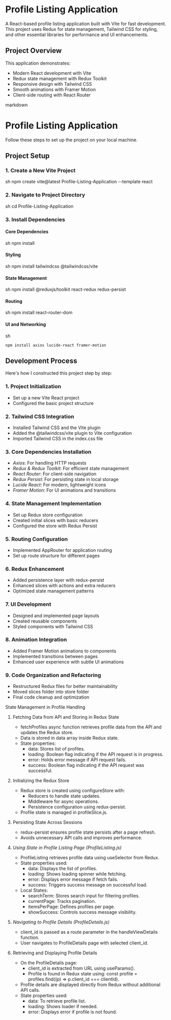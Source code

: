 # Profile Listing Application

A React-based profile listing application built with Vite for fast development. This project uses Redux for state management, Tailwind CSS for styling, and other essential libraries for performance and UI enhancements.

## Project Overview

This application demonstrates:
- Modern React development with Vite
- Redux state management with Redux Toolkit
- Responsive design with Tailwind CSS
- Smooth animations with Framer Motion
- Client-side routing with React Router

markdown
# Profile Listing Application

Follow these steps to set up the project on your local machine.  

## Project Setup  

### 1. Create a New Vite Project  
sh
npm create vite@latest Profile-Listing-Application --template react


### 2. Navigate to Project Directory  
sh
cd Profile-Listing-Application


### 3. Install Dependencies  

#### Core Dependencies  
sh
npm install


#### Styling  
sh
npm install tailwindcss @tailwindcss/vite


#### State Management  
sh
npm install @reduxjs/toolkit react-redux redux-persist


#### Routing  
sh
npm install react-router-dom


#### UI and Networking  

sh
```
npm install axios lucide-react framer-motion

```

## Development Process

Here's how I constructed this project step by step:

### 1. Project Initialization
- Set up a new Vite React project
- Configured the basic project structure

### 2. Tailwind CSS Integration
- Installed Tailwind CSS and the Vite plugin
- Added the @tailwindcss/vite plugin to Vite configuration
- Imported Tailwind CSS in the index.css file

### 3. Core Dependencies Installation
- *Axios*: For handling HTTP requests
- *Redux & Redux Toolkit*: For efficient state management
- *React Router*: For client-side navigation
- *Redux Persist*: For persisting state in local storage
- *Lucide React*: For modern, lightweight icons
- *Framer Motion*: For UI animations and transitions

### 4. State Management Implementation
- Set up Redux store configuration
- Created initial slices with basic reducers
- Configured the store with Redux Persist

### 5. Routing Configuration
- Implemented AppRouter for application routing
- Set up route structure for different pages

### 6. Redux Enhancement
- Added persistence layer with redux-persist
- Enhanced slices with actions and extra reducers
- Optimized state management patterns

### 7. UI Development
- Designed and implemented page layouts
- Created reusable components
- Styled components with Tailwind CSS

### 8. Animation Integration
- Added Framer Motion animations to components
- Implemented transitions between pages
- Enhanced user experience with subtle UI animations

### 9. Code Organization and Refactoring
- Restructured Redux files for better maintainability
- Moved slices folder into store folder
- Final code cleanup and optimization

State Management in Profile Handling

1. Fetching Data from API and Storing in Redux State

   - fetchProfiles async function retrieves profile data from the API and updates the Redux store.
   - Data is stored in data array inside Redux state.
   - State properties:
     - data: Stores list of profiles.
     - loading: Boolean flag indicating if the API request is in progress.
     - error: Holds error message if API request fails.
     - success: Boolean flag indicating if the API request was successful.

2. Initializing the Redux Store

   - Redux store is created using configureStore with:
     - Reducers to handle state updates.
     - Middleware for async operations.
     - Persistence configuration using redux-persist.
   - Profile state is managed in profileSlice.js.

3. Persisting State Across Sessions

   - redux-persist ensures profile state persists after a page refresh.
   - Avoids unnecessary API calls and improves performance.

4. _Using State in Profile Listing Page (ProfileListing.js)_

   - ProfileListing retrieves profile data using useSelector from Redux.
   - State properties used:
     - data: Displays the list of profiles.
     - loading: Shows loading spinner while fetching.
     - error: Displays error message if fetch fails.
     - success: Triggers success message on successful load.
   - Local States:
     - searchTerm: Stores search input for filtering profiles.
     - currentPage: Tracks pagination.
     - itemsPerPage: Defines profiles per page.
     - showSuccess: Controls success message visibility.

5. _Navigating to Profile Details (ProfileDetails.js)_

   - client_id is passed as a route parameter in the handleViewDetails function.
   - User navigates to ProfileDetails page with selected client_id.

6. Retrieving and Displaying Profile Details
   - On the ProfileDetails page:
     - client_id is extracted from URL using useParams().
     - Profile is found in Redux state using: const profile = profiles.find((p) => p.client_id === clientId).
   - Profile details are displayed directly from Redux without additional API calls.
   - State properties used:
     - data: To retrieve profile list.
     - loading: Shows loader if needed.
     - error: Displays error if profile is not found.
